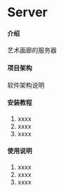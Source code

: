 # Server

#### 介绍
艺术画廊的服务器

#### 项目架构
软件架构说明


#### 安装教程

1. xxxx
2. xxxx
3. xxxx

#### 使用说明

1. xxxx
2. xxxx
3. xxxx
